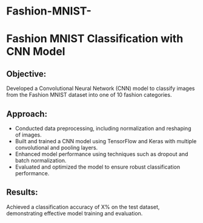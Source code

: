 # Fashion-MNIST-

# Fashion MNIST Classification with CNN Model

## Objective:
Developed a Convolutional Neural Network (CNN) model to classify images from the Fashion MNIST dataset into one of 10 fashion categories.

## Approach:
- Conducted data preprocessing, including normalization and reshaping of images.
- Built and trained a CNN model using TensorFlow and Keras with multiple convolutional and pooling layers.
- Enhanced model performance using techniques such as dropout and batch normalization.
- Evaluated and optimized the model to ensure robust classification performance.

## Results:
Achieved a classification accuracy of X% on the test dataset, demonstrating effective model training and evaluation.
